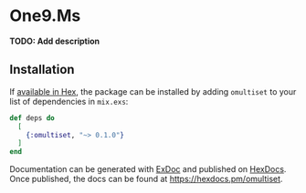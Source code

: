 # One9.Ms

**TODO: Add description**

## Installation

If [available in Hex](https://hex.pm/docs/publish), the package can be installed
by adding `omultiset` to your list of dependencies in `mix.exs`:

```elixir
def deps do
  [
    {:omultiset, "~> 0.1.0"}
  ]
end
```

Documentation can be generated with [ExDoc](https://github.com/elixir-lang/ex_doc)
and published on [HexDocs](https://hexdocs.pm). Once published, the docs can
be found at <https://hexdocs.pm/omultiset>.

